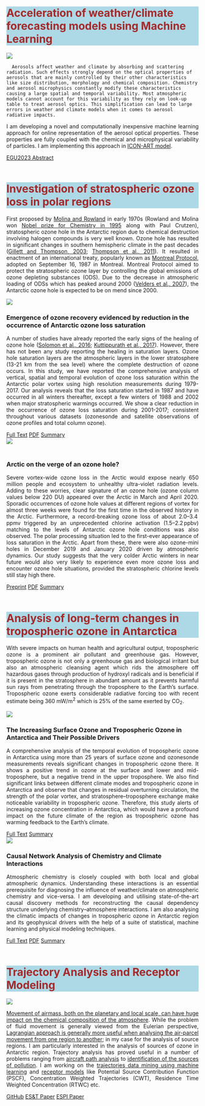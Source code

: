 <!--
.. title: Research
.. slug: research
.. date: 2020-05-07 05:52:47 UTC+05:30
.. tags: 
.. category: 
.. link: 
.. description: 
.. type: text
.. hidetitle: True
-->

<style type="text/css">
  p a {
  text-decoration: underline;
}

  .row-eq-height {
  display: -webkit-box;
  display: -webkit-flex;
  display: -ms-flexbox;
  display: flex;
}

</style>


<!--For Altmetric badges-->
<script type='text/javascript' src='https://d1bxh8uas1mnw7.cloudfront.net/assets/embed.js'></script>
	
<!--For Dimensions badges-->
<script async src="https://badge.dimensions.ai/badge.js" charset="utf-8"></script>

<h1 style="background-color: #ADD8E6; color:#A52A2A">Acceleration of weather/climate forecasting models using Machine Learning</h1>

<div class="card-deck">
  <div class="card">
  <img class="card-img-top" src="/images/mie.png">
    <div class="card-body">
      <p class="card-text" align='justify'>
      
      Aerosols affect weather and climate by absorbing and scattering radiation. Such effects strongly depend on the optical properties of aerosols that are mainly controlled by their other characteristics like size distribution, morphology and chemical composition. Chemistry and aerosol microphysics constantly modify these characteristics causing a large spatial and temporal variability. Most atmospheric models cannot account for this variability as they rely on look-up table to treat aerosol optics. This simplification can lead to large errors in weather and climate models when it comes to aerosol radiative impacts. 

</p> 

<p align='justify'>
I am developing a novel and computationally inexpensive machine learning approach for online representation of the aerosol optical properties. These properties are fully coupled with the chemical and microphysical variability of particles. I am implementing this approach in <a href="https://www.imk-tro.kit.edu/english/5925.php" style="text-decoration: underline">ICON-ART model</a>.
</p>

<span>
<a href="https://meetingorganizer.copernicus.org/EGU23/EGU23-13559.html" class="btn btn-primary">EGU2023 Abstract</a>
</span>

</div>
</div>
</div>

</div>

<BR>

<h1 style="background-color: #ADD8E6; color:#A52A2A">Investigation of stratospheric ozone loss in polar regions</h1>

<p align='justify'>
First proposed by <a href="https://www.nature.com/articles/249810a0" style="text-decoration: underline">Molina and Rowland</a> in early 1970s (Rowland and Molina won <a href="https://www.nobelprize.org/prizes/chemistry/1995/summary/" style="text-decoration: underline">Nobel prize for Chemistry in 1995</a> along with Paul Crutzen), stratospheric ozone hole in the Antarctic region due to chemical destruction involving halogen compounds is very well known. Ozone hole has resulted in significant changes in southern hemispheric climate in the past decades (<a href="https://science.sciencemag.org/content/302/5643/273.full" style="text-decoration: underline">Gillett and Thompson, 2003</a>; <a href="https://www.nature.com/articles/ngeo1296">Thompson et al., 2011</a>). It resulted in enactment of an international treaty, popularly known as <a href="https://ozone.unep.org/treaties/montreal-protocol">Montreal Protocol</a>, adopted on September 16, 1987 in Montreal. Montreal Protocol aimed to protect the stratospheric ozone layer by controlling the global emissions of ozone depleting substances (ODS). Due to the decrease in atmospheric loading of ODSs which has peaked around 2000 (<a href="https://www.pnas.org/content/104/12/4814">Velders et al., 2007</a>), the Antarctic ozone hole is expected to be on mend since 2000. 
</p>

<div class="row row-cols-1 row-cols-sm-1 row-cols-md-1 row-cols-lg-2">

<div class="col mb-4 row-eq-height">
<div class="card">
<img class="card-img-top" src="/images/sonde11.png">
<div class="card-body">
<h3 class="card-title" align="left">Emergence of ozone recovery evidenced by reduction in the occurrence of Antarctic ozone loss saturation</h3>
<p class="card-text" align='justify'>A number of studies have already reported the early signs of the healing of ozone hole (<a href="https://science.sciencemag.org/content/353/6296/269.full">Solomon et al., 2016</a>; <a href="https://www.nature.com/articles/s41598-017-00722-7">Kuttippurath et al., 2017</a>). However, there has not been any study reporting the healing in saturation layers. Ozone hole saturation layers are the atmospheric layers in the lower stratosphere (13-21 km from the sea level) where the complete destruction of ozone occurs. In this study, we have reported the comprehensive analysis of vertical, spatial and temporal evolution of ozone loss saturation within the Antarctic polar vortex using high resolution measurements during 1979-2017. Our analysis reveals that the loss saturation started in 1987 and have occurred in all winters thereafter, except a few winters of 1988 and 2002 when major stratospheric warmings occurred. We show a clear reduction in the occurrence of ozone loss saturation during 2001-2017; consistent throughout various datasets (ozonesonde and satellite observations of ozone profiles and total column ozone). </p>
      
<span>
<a href="http://www.nature.com/articles/s41612-018-0052-6" class="btn btn-primary">Full Text</a>  
<a href="https://www.nature.com/articles/s41612-018-0052-6.pdf" class="btn btn-primary">PDF</a> 
<a href="/images/posters/NPJ_01.png" class="btn btn-primary">Summary</a> 
</span>

</div>
</div>
</div>

<div class="col mb-4 row-eq-height">
<div class="card">
<img class="card-img-top" src="/images/clo.png">
<div class="card-body">
<h3 class="card-title" align="left"><br/>Arctic on the verge of an ozone hole? <br/></h3>
<p class="card-text" align='justify'>  Severe vortex-wide ozone loss in the Arctic would expose nearly 650 million people and ecosystem to unhealthy ultra-violet radiation levels. Adding to these worries, clear signature of an ozone hole (ozone column values below 220 DU) appeared over the Arctic in March and April 2020. Sporadic occurrences of ozone hole values at different regions of vortex for almost three weeks were found for the first time in the observed history in the Arctic. Furthermore, a record-breaking ozone loss of about 2.0–3.4 ppmv triggered by an unprecedented chlorine activation (1.5–2.2 ppbv) matching to the levels of Antarctic ozone hole conditions was also observed. The polar processing situation led to the first-ever appearance of loss saturation in the Arctic. Apart from these, there were also ozone-mini holes in December 2019 and January 2020 driven by atmospheric dynamics. Our study suggests that the very colder Arctic winters in near future would also very likely to experience even more ozone loss and encounter ozone hole situations, provided the stratospheric chlorine levels still stay high there. </p>
      
<span>
<a href="https://acp.copernicus.org/preprints/acp-2020-1313/" class="btn btn-primary">Preprint</a>  
<a href="https://acp.copernicus.org/preprints/acp-2020-1313/acp-2020-1313.pdf" class="btn btn-primary">PDF</a> 
<a href="/images/posters/ACP_01.png" class="btn btn-primary">Summary</a> 
</span>

</div>
</div>
</div>

</div>

<BR>

<h1 style="background-color: #ADD8E6; color:#A52A2A">Analysis of long-term changes in tropospheric ozone in Antarctica</h1>

<p align='justify'>
With severe impacts on human health and agricultural output, tropospheric ozone is a prominent air pollutant and greenhouse gas. However, tropospheric ozone is not only a greenhouse gas and
biological irritant but also an atmospheric cleansing agent which rids the atmosphere off hazardous gases through production of hydroxyl radicals and is beneficial if it is present in the stratosphere in abundant amount as it prevents harmful sun rays from penetrating through the troposphere to the Earth’s surface. Tropospheric ozone exerts considerable radiative forcing too with recent estimate being 360 mW/m<sup>2</sup> which is 25% of the same exerted by CO<sub>2</sub>.</p>

<div class="row row-cols-1 row-cols-sm-1 row-cols-md-1 row-cols-lg-2">

<div class="col mb-4 row-eq-height">
<div class="card">
<img class="card-img-top" src="/images/dlm.png">
<div class="card-body">
<h3 class="card-title" align="left">The Increasing Surface Ozone and Tropospheric Ozone in Antarctica and Their Possible Drivers</h3>
<p class="card-text" align='justify'>A comprehensive analysis of the temporal evolution of tropospheric ozone in Antarctica using more than 25 years of surface ozone and ozonesonde measurements reveals significant changes in tropospheric ozone there. It shows a positive trend in ozone at the surface and lower and mid-troposphere, but a negative trend in the upper troposphere. We also find significant links between different climate modes and tropospheric ozone in Antarctica and observe that changes in residual overturning circulation, the strength of the polar vortex, and stratosphere–troposphere exchange make noticeable variability in tropospheric ozone. Therefore, this study alerts of increasing ozone concentration in Antarctica, which would have a profound impact on the future climate of the region as tropospheric ozone has warming feedback to the Earth’s climate. </p>
      
<span>
<a href="https://pubs.acs.org/doi/10.1021/acs.est.0c08491" class="btn btn-primary">Full Text</a>  
<a href="/images/posters/EST_01.png" class="btn btn-primary">Summary</a> 
</span>

</div>
</div>
</div>

<div class="col mb-4 row-eq-height">
<div class="card">
<img class="card-img-top" src="/images/causal.png">
<div class="card-body">
<h3 class="card-title" align="left">Causal Network Analysis of Chemistry and Climate Interactions <br/></h3>
<p class="card-text" align='justify'>  Atmospheric chemistry is closely coupled with both local and global atmospheric dynamics. Understanding these interactions is an essential prerequisite for diagnosing the influence of weather/climate on atmospheric chemistry and vice-versa. I am developing and utilising state-of-the-art causal discovery methods for reconstructing the causal dependency structure underlying chemistry–atmosphere interactions. I am also analysing the climatic impacts of changes in tropospheric ozone in Antarctic region and its geophysical drivers with the help of a suite of statistical, machine learning and physical modeling techniques.</p>

<span>
<a href="https://doi.org/10.1039/D1EM00383F" class="btn btn-primary">Full Text</a>  
<a href="https://pubs.rsc.org/en/content/articlepdf/2022/EM/D1EM00383F?page=search" class="btn btn-primary">PDF</a> 
<a href="/images/posters/Causal_01.png" class="btn btn-primary">Summary</a> 
</span>

</div>
</div>
</div>

</div>

<br/>

<h1 style="background-color: #ADD8E6; color:#A52A2A">Trajectory Analysis and Receptor Modeling</h1>

<div class="card-deck">
  <div class="card">
  <img class="card-img-top" src="/images/est.png">
    <div class="card-body">
      <p class="card-text" align='justify'>
      <a href="https://linkinghub.elsevier.com/retrieve/pii/S0169809511002948">Movement of airmass, both on the planetary and local scale, can have huge impact on the chemical composition of the atmosphere</a>. While the problem of fluid movement is generally viewed from the Eulerian perspective, <a href="https://www.atmos-chem-phys.net/15/7877/2015/">Lagrangian approach is generally more useful when analysing the air-parcel movement from one region to another</a>; in my case for the analysis of source regions. I am particularly interested in the analysis of sources of ozone in Antarctic region. Trajectory analysis has proved useful in a number of problems ranging from <a href="https://arc.aiaa.org/doi/abs/10.2514/1.G000537?journalCode=jgcd">aircraft path analysis</a> to <a href="https://agupubs.onlinelibrary.wiley.com/doi/full/10.1029/2005JD006577">identification of the sources of pollution</a>. I am working on the <a href="https://www.mdpi.com/2220-9964/6/7/210">trajectories data mining using machine learning</a> and <a href="https://enveurope.springeropen.com/articles/10.1186/s12302-019-0233-x">receptor models</a> like Potential Source Contribution Function (PSCF), Concentration Weighted Trajectories (CWT), Residence Time Weighted Concentration (RTWC) etc.
</p>

<span>
<a href="https://github.com/pankajkarman/hytraj" class="btn btn-primary">GitHub</a>  
<a href="https://pubs.acs.org/doi/10.1021/acs.est.0c08491" class="btn btn-primary">ES&T Paper</a> 
<a href="https://pubs.rsc.org/en/content/articlelanding/2022/EM/D1EM00383F" class="btn btn-primary">ESPI Paper</a> 
</span>

</div>
</div>
</div>

</div>

